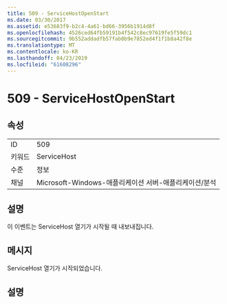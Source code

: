 ```yaml
---
title: 509 - ServiceHostOpenStart
ms.date: 03/30/2017
ms.assetid: e53683f9-b2c4-4a61-bd66-3956b1914d8f
ms.openlocfilehash: 4526ced64fb59191b4f542c8ec97619fe5f59dc1
ms.sourcegitcommit: 9b552addadfb57fab0b9e7852ed4f1f1b8a42f8e
ms.translationtype: MT
ms.contentlocale: ko-KR
ms.lasthandoff: 04/23/2019
ms.locfileid: "61608296"
---
```

# <a name="509---servicehostopenstart"></a>509 - ServiceHostOpenStart
## <a name="properties"></a>속성  
  
|||  
|-|-|  
|ID|509|  
|키워드|ServiceHost|  
|수준|정보|  
|채널|Microsoft-Windows-애플리케이션 서버-애플리케이션/분석|  
  
## <a name="description"></a>설명  
 이 이벤트는 ServiceHost 열기가 시작될 때 내보내집니다.  
  
## <a name="message"></a>메시지  
 ServiceHost 열기가 시작되었습니다.  
  
## <a name="details"></a>설명
